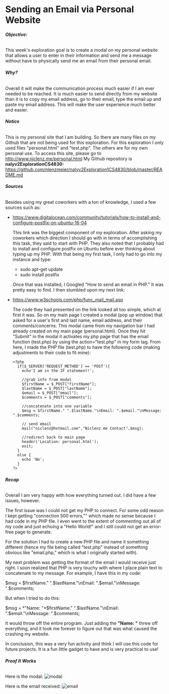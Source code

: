 # **Sending an Email via Personal Website**

###### **Objective:**
This week's exploration goal is to create a modal on my personal website that allows a user to enter in their information and send me a message without have to physically send me an email from their personal email.

###### **Why?**
Overall it will make the communication process much easier if I am ever needed to be reached. It is much easier to send directly from my website than it is to copy my email address, go to their email, type the email up and paste my email address. This will make the user experience much better and easier.

###### **Notice**
This is my personal site that I am building. So there are many files on my Github that are not being used for this exploration. For this exploration I only used files "personal.html" and "test.php". 
The others are for my own personal use. To access this site, please go to http://www.niclenz.me/personal.html 
My Github repository is **nalyv2ExplorationCS4830:** https://github.com/nlenzmeier/nalyv2Exploration1CS4830/blob/master/README.md

###### **Sources**
Besides using my great coworkers with a ton of knowledge, I used a few sources such as:
* https://www.digitalocean.com/community/tutorials/how-to-install-and-configure-postfix-on-ubuntu-16-04

  This link was the biggest component of my exploration. After asking my coworkers which direction I should go with in terms of accomplishing this task, they said to start with PHP. They also noted that I probably had to install and configure postfix on Ubuntu before ever thinking about typing up my PHP.
  With that being my first task, I only had to go into my instance and type:
  * sudo apt-get update
  * sudo install postfix

  Once that was installed, I Googled "How to send an email in PHP." It was pretty easy to find. I then stumbled upon my next link:

* https://www.w3schools.com/php/func_mail_mail.asp

  The code they had presented on the link looked all too simple, which at first it was. So on my main page I created a modal (pop up window) that asked for a user's first and last name, email address, and their comments/concerns. This modal came from my navigation bar I had already created on my main page (personal.html).
  Once they hit "Submit" in the modal it activates my php page that has the email function (test.php) by using the action="test.php" in my form tag.
  From here, I made the PHP file (test.php) to have the following code (making adjustments to their code to fit mine):

      <?php
        if($_SERVER['REQUEST_METHOD'] == 'POST'){
          echo'I am in the IF statement!';

          //grab info from modal
          $firstName = $_POST["firstName"];
          $lastName = $_POST["lastName"];
          $email = $_POST["email"];
          $comments = $_POST["comments"];

          //concatenate into one variable
          $msg = $firstName." ".$lastName."\nEmail: ".$email."\nMessage: ".$comments;

          // send email
          mail("niclenz@hotmail.com","Niclenz.me Contact",$msg);

          //redirect back to main page
          header('Location: personal.html');
          exit;
        }
        else {
          echo 'No';
        }
      ?>


###### **Recap**
Overall I am very happy with how everything turned out. I did have a few issues, however. 

The first issue was I could not get my PHP to connect. For some odd reason I kept getting "connection 500 errors,"" which made no sense because I had code in my PHP file. I even went to the extent of commenting out all of my code and just echoing a "Hello World!" and I still could not get an error-free page to generate.

For the solution I had to create a new PHP file and name it something different (hence my file being called "test.php" instead of something obvious like "email.php," which is what I originally started with). 

My next problem was getting the format of the email I would receive just right. I soon realized that PHP is very touchy with where I place plain text to concatenate to my message. For example, I have this in my code:

$msg = $firstName." ".$lastName."\nEmail: ".$email."\nMessage: ".$comments;

But when I tried to do this:

$msg = *"Name: "*$firstName." ".$lastName."\nEmail:       ".$email."\nMessage: ".$comments;

It would throw off the entire program. Just adding the **"Name: "** threw off everything, and it took me forever to figure out that was what caused the crashing my website. 

In conclusion, this was a very fun activity and think I will use this code for future projects. It is a fun little gadget to have and is very practical to use!

###### **Proof It Works**

Here is the modal:
![modal](www.niclenz.me/images/modal.png)

Here is the email received:
![email](www.niclenz.me/images/email.png)



        






        
        






        
        
